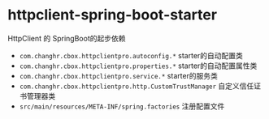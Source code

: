 # httpclient-spring-boot-starter
HttpClient 的 SpringBoot的起步依赖
- `com.changhr.cbox.httpclientpro.autoconfig.*` starter的自动配置类
- `com.changhr.cbox.httpclientpro.properties.*` starter的自动配置属性类
- `com.changhr.cbox.httpclientpro.service.*` starter的服务类
- `com.changhr.cbox.httpclientpro.http.CustomTrustManager` 自定义信任证书管理器类
- `src/main/resources/META-INF/spring.factories` 注册配置文件
